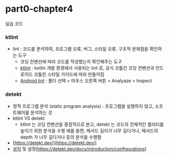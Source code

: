 # part0-chapter4
실습 코드


### ktlint
- lint : 코드를 분석하여, 프로그램 오류, 버그, 스타일 오류, 구조적 문제점을 확인하는 도구
    - 코딩 컨벤션에 따라 코드를 작성했는지 확인해주는 도구
    - [ktlint](https://pinterest.github.io/ktlint/) : kotlin 개발 환경에서 사용되는 lint 로, 공식 코틀린 코딩 컨벤션과 안드로이드 코틀린 스타일 가이드에 따라 만들어짐
    - [Android lint](https://developer.android.com/studio/write/lint?hl=ko) : 폴더 선택 > 마우스 오른쪽 버튼 > Analyaze > Inspect

### detekt
- 정적 프로그램 분석 (static program analysis) : 프로그램을 실행하지 않고, 소프트웨어를 분석하는 것
- ktlint VS detekt
    - ktlint 는 코딩 컨벤션을 중점적으로 본고, detekt 는 코드의 전체적인 퀄리티를 높이기 위한 분석을 수행 예를 들면, 메서드 길이가 너무 길다거나, 메서드의 depth 가 너무 깊다거나 등의 분석을 수행함
- [https://detekt.dev/](https://detekt.dev/)
- [설치](https://detekt.dev/docs/gettingstarted/gradletask) 및 설정[https://detekt.dev/docs/introduction/configurations]
